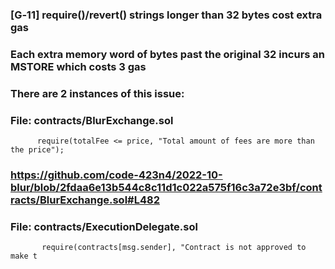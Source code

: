 ### [G‑11] require()/revert() strings longer than 32 bytes cost extra gas
### Each extra memory word of bytes past the original 32 incurs an MSTORE which costs 3 gas

### There are 2 instances of this issue:

### File: contracts/BlurExchange.sol
          require(totalFee <= price, "Total amount of fees are more than the price");
### https://github.com/code-423n4/2022-10-blur/blob/2fdaa6e13b544c8c11d1c022a575f16c3a72e3bf/contracts/BlurExchange.sol#L482

### File: contracts/ExecutionDelegate.sol
           require(contracts[msg.sender], "Contract is not approved to make t
